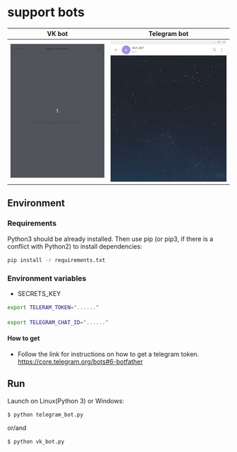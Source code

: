 # support bots 
| VK bot | Telegram bot|
|--------|-------------|
| ![VK dialog Demo](demo/vk.gif) | ![Telegram dialog Demo](demo/Telegram.gif) |


## Environment

### Requirements

Python3 should be already installed. Then use pip (or pip3, if there is a conflict with Python2) to install dependencies:

```sh
pip install -r requirements.txt
```

### Environment variables

- SECRETS_KEY

```sh
export TELERAM_TOKEN="......"

export TELEGRAM_CHAT_ID="......"
```
#### How to get

* Follow the link for instructions on how to get a telegram token. https://core.telegram.org/bots#6-botfather

## Run

Launch on Linux(Python 3) or Windows:

```sh
$ python telegram_bot.py
```
or/and
```sh
$ python vk_bot.py
```

